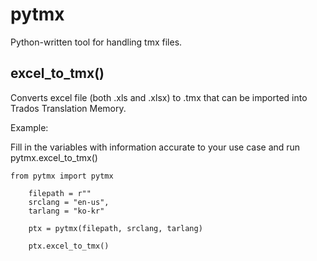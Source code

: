 # pytmx
Python-written tool for handling tmx files.

excel_to_tmx()
--------------
Converts excel file (both .xls and .xlsx) to .tmx that can be imported into Trados Translation Memory.


Example:

Fill in the variables with information accurate to your use case and run pytmx.excel_to_tmx()

    from pytmx import pytmx

        filepath = r""
        srclang = "en-us",
        tarlang = "ko-kr"

        ptx = pytmx(filepath, srclang, tarlang)

        ptx.excel_to_tmx()
